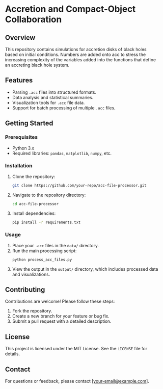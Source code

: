 # Accretion and Compact-Object Collaboration

## Overview
This repository contains simulations for accretion disks of black holes based on initial conditions. Numbers are added onto acc to stress the increasing complexity of the variables added into the functions that define an accreting black hole system.

## Features
- Parsing `.acc` files into structured formats.
- Data analysis and statistical summaries.
- Visualization tools for `.acc` file data.
- Support for batch processing of multiple `.acc` files.

## Getting Started

### Prerequisites
- Python 3.x
- Required libraries: `pandas`, `matplotlib`, `numpy`, etc.

### Installation
1. Clone the repository:
   ```bash
   git clone https://github.com/your-repo/acc-file-processor.git
   ```
2. Navigate to the repository directory:
   ```bash
   cd acc-file-processor
   ```
3. Install dependencies:
   ```bash
   pip install -r requirements.txt
   ```

### Usage
1. Place your `.acc` files in the `data/` directory.
2. Run the main processing script:
   ```bash
   python process_acc_files.py
   ```
3. View the output in the `output/` directory, which includes processed data and visualizations.

## Contributing
Contributions are welcome! Please follow these steps:
1. Fork the repository.
2. Create a new branch for your feature or bug fix.
3. Submit a pull request with a detailed description.

## License
This project is licensed under the MIT License. See the `LICENSE` file for details.

## Contact
For questions or feedback, please contact [your-email@example.com].
